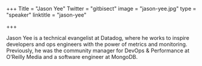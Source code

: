 +++
Title = "Jason Yee"
Twitter = "gitbisect"
image = "jason-yee.jpg"
type = "speaker"
linktitle = "jason-yee"

+++

Jason Yee is a technical evangelist at Datadog, where he works to inspire developers and ops engineers with the power of metrics and monitoring. Previously, he was the community manager for DevOps & Performance at O’Reilly Media and a software engineer at MongoDB.